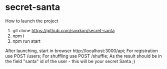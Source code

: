 # secret-santa

How to launch the project
1. git clone https://github.com/sivxkxn/secret-santa
2. npm i
3. npm run start

After launching, start in browser http://localhost:3000/api;
For registration use POST /users;
For shuffling use POST /shuffle;
As the result should be in the field "santa" id of the user - this will be your secret Santa ;)